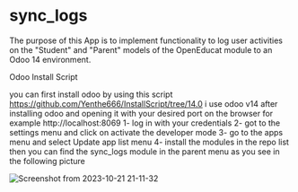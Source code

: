 # sync_logs

The purpose of this App is to implement functionality to log user activities on the
"Student" and "Parent" models of the OpenEducat module to an Odoo 14 environment.

Odoo Install Script

you can first install odoo by using this script 
https://github.com/Yenthe666/InstallScript/tree/14.0
i use odoo v14
after installing odoo and opening it with your desired port on the browser for example 
http://localhost:8069
1- log in with your credentials 
2- got to the settings menu and click on activate the developer mode
3- go to the apps menu and select Update app list menu 
4- install the modules in the repo list
then you can find the sync_logs module in the parent menu as you see in the following picture

![Screenshot from 2023-10-21 21-11-32](https://github.com/karim-arafa/sync_logs/assets/53967819/ed642a14-a241-4413-85bb-59bc5efe9249)
